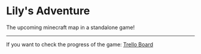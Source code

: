 # Lily's Adventure
The upcoming minecraft map in a standalone game!

---
If you want to check the progress of the game:
[Trello Board](https://trello.com/b/byEK9DXT)
